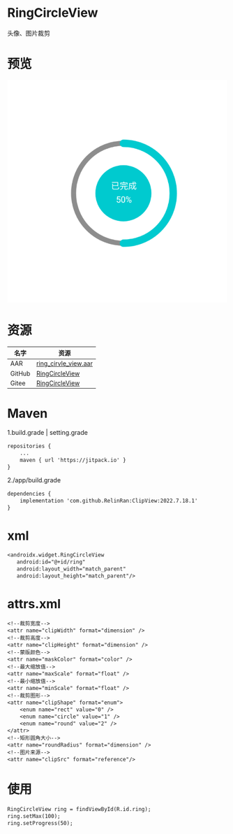 # RingCircleView
头像、图片裁剪
# 预览
![效果](./ic_preview.png)
# 资源
|名字|资源|
|-|-|
|AAR|[ring_cirvle_view.aar](https://github.com/RelinRan/RingCircleView/blob/master/ring_cirvle_view.aar)|
|GitHub |[RingCircleView](https://github.com/RelinRan/RingCircleView)|
|Gitee|[RingCircleView](https://gitee.com/relin/RingCircleView)|
# Maven
1.build.grade | setting.grade
```
repositories {
	...
	maven { url 'https://jitpack.io' }
}
```
2./app/build.grade
```
dependencies {
	implementation 'com.github.RelinRan:ClipView:2022.7.18.1'
}
```
# xml
~~~
<androidx.widget.RingCircleView
   android:id="@+id/ring"
   android:layout_width="match_parent"
   android:layout_height="match_parent"/>
~~~
# attrs.xml
~~~
<!--裁剪宽度-->
<attr name="clipWidth" format="dimension" />
<!--裁剪高度-->
<attr name="clipHeight" format="dimension" />
<!--蒙版颜色-->
<attr name="maskColor" format="color" />
<!--最大缩放值-->
<attr name="maxScale" format="float" />
<!--最小缩放值-->
<attr name="minScale" format="float" />
<!--裁剪图形-->
<attr name="clipShape" format="enum">
    <enum name="rect" value="0" />
    <enum name="circle" value="1" />
    <enum name="round" value="2" />
</attr>
<!--矩形圆角大小-->
<attr name="roundRadius" format="dimension" />
<!--图片来源-->
<attr name="clipSrc" format="reference"/>
~~~
# 使用
~~~
RingCircleView ring = findViewById(R.id.ring);
ring.setMax(100);
ring.setProgress(50);
~~~

